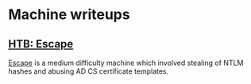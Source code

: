 # Machine writeups

## [HTB: Escape](machines/medium/Escape/)

[Escape](machines/medium/Escape/) is a medium difficulty machine which involved stealing of NTLM hashes and abusing AD CS certificate templates.
